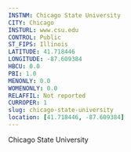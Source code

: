 ```yaml
---
INSTNM: Chicago State University
CITY: Chicago
INSTURL: www.csu.edu
CONTROL: Public
ST_FIPS: Illinois
LATITUDE: 41.718446
LONGITUDE: -87.609384
HBCU: 0.0
PBI: 1.0
MENONLY: 0.0
WOMENONLY: 0.0
RELAFFIL: Not reported
CURROPER: 1
slug: chicago-state-university
location: [41.718446, -87.609384]
---
```

Chicago State University